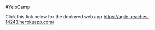 #YelpCamp

Click this link below for the deployed web app
https://agile-reaches-14243.herokuapp.com/
